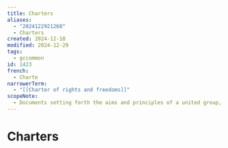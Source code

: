 ```yaml
---
title: Charters
aliases:
  - "2024122921268"
  - Charters
created: 2024-12-18
modified: 2024-12-29
tags:
  - gccommon
id: 1423
french:
  - Charte
narrowerTerm:
  - "[[Charter of rights and freedoms]]"
scopeNote:
  - Documents setting forth the aims and principles of a united group, including nation states. NOT to be used in the sense of the leasing or hiring of an airplane, ship or other vessel.
---
```

# Charters
